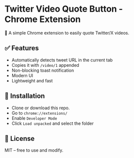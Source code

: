 # Twitter Video Quote Button - Chrome Extension

🔗 A simple Chrome extension to easily quote Twitter/X videos.

## ✅ Features

* Automatically detects tweet URL in the current tab
* Copies it with `/video/1` appended
* Non-blocking toast notification
* Modern UI
* Lightweight and fast

## 🔧 Installation

* Clone or download this repo.
* Go to `chrome://extensions/`
* Enable `Developer Mode`
* Click `Load unpacked` and select the folder

## 📄 License

MIT – free to use and modify.